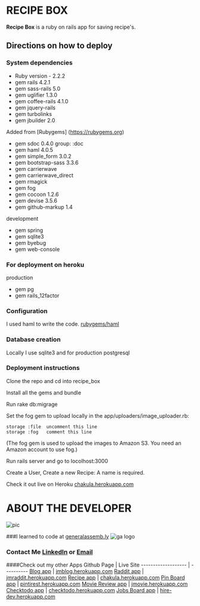 # RECIPE BOX
**Recipe Box** is a ruby on rails app for saving recipe's.
## Directions on how to deploy
### System dependencies
* Ruby version - 2.2.2
* gem rails 4.2.1
* gem sass-rails 5.0
* gem uglifier 1.3.0
* gem coffee-rails 4.1.0
* gem jquery-rails
* gem turbolinks
* gem jbuilder 2.0

Added from [Rubygems] (https://rubygems.org)

* gem sdoc 0.4.0 group: :doc
* gem haml 4.0.5
* gem simple_form 3.0.2
* gem bootstrap-sass 3.3.6
* gem carrierwave
* gem carrierwave_direct
* gem rmagick
* gem fog
* gem cocoon 1.2.6
* gem devise 3.5.6
* gem github-markup 1.4

development

* gem spring
* gem sqlite3
* gem byebug
* gem web-console

### For deployment on heroku
production

* gem pg
* gem rails_12factor

### Configuration
I used haml to write the code.
[rubygems/haml](https://rubygems.org/gems/haml)
### Database creation
Locally I use sqlite3 and for production postgresql
### Deployment instructions
 Clone the repo and cd into recipe_box

 Install all the gems and bundle

 Run rake db:migrage

 Set the fog gem to upload locally in the app/uploaders/image_uploader.rb:

	storage :file  uncomment this line
	storage :fog   comment this line

(The fog gem is used to upload the images to Amazon S3. You need an Amazon account to use fog.)

Run rails server and go to locolhost:3000

Create a User, Create a new Recipe: A name is required.

Check it out live on Heroku [chakula.herokuapp.com]

# ABOUT THE DEVELOPER

![pic](https://media.licdn.com/mpr/mpr/shrinknp_400_400/p/6/005/0a8/375/381adb6.jpg)

###I learned to code at [generalassemb.ly] ![ga logo](https://media.licdn.com/media/p/3/005/0a3/2df/1671d50.png)
### Contact Me [LinkedIn](https://www.linkedin.com/in/kenyacode) or [Email](mailto:kenyadevelop@gmail.com)
####Check out my other Apps
Github Page    | Live Site
------------------- | ----------
 [Blog app]         | [jmblog.herokuapp.com]
 [Raddit app]       | [jmraddit.herokuapp.com]
 [Recipe app]       | [chakula.herokuapp.com]
 [Pin Board app]    | [pintirest.herokuapp.com]
 [Movie Review app] | [jmovie.herokuapp.com]
 [Checktodo app]    | [checktodo.herokuapp.com]
 [Jobs Board app]   | [hire-dev.herokuapp.com]

[Blog app]:https://github.com/kenyacode/blog
[jmblog.herokuapp.com]:https://jmblog.herokuapp.com

[Raddit app]:https://github.com/kenyacode/raddit
[jmraddit.herokuapp.com]:https://jmraddit.herokuapp.com

[Recipe app]:https://github.com/kenyacode/recipe-app
[chakula.herokuapp.com]:https://chakula.herokuapp.com

[Pin Board app]:https://github.com/kenyacode/pin_board
[pintirest.herokuapp.com]:https://pintirest.herokuapp.com

[Checktodo app]:https://github.com/kenyacode/checktodo
[checktodo.herokuapp.com]:https://checktodo.herokuapp.com/

[Jobs Board app]:https://github.com/kenyacode/jobs_board
[hire-dev.herokuapp.com]:https://hire-dev.herokuapp.com

[Movie Review app]:https://github.com/kenyacode/movie_review
[jmovie.herokuapp.com]:https://jmovie.herokuapp.com

[generalassemb.ly]:https://generalassemb.ly
